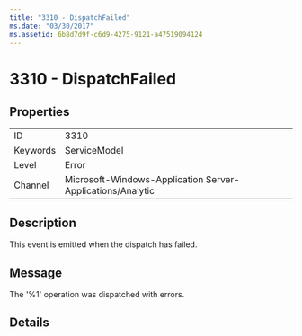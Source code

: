 ```yaml
---
title: "3310 - DispatchFailed"
ms.date: "03/30/2017"
ms.assetid: 6b8d7d9f-c6d9-4275-9121-a47519094124
---
```

# 3310 - DispatchFailed
## Properties  
  
|||  
|-|-|  
|ID|3310|  
|Keywords|ServiceModel|  
|Level|Error|  
|Channel|Microsoft-Windows-Application Server-Applications/Analytic|  
  
## Description  
 This event is emitted when the dispatch has failed.  
  
## Message  
 The '%1' operation was dispatched with errors.  
  
## Details
